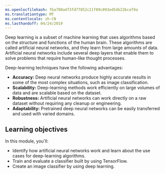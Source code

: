 ```yaml
---
ms.openlocfilehash: fba700a4f3fd77852c21f09c093ed54b22bcaf9a
ms.translationtype: MT
ms.contentlocale: zh-CN
ms.lasthandoff: 04/24/2019
---
```


Deep learning is a subset of machine learning that uses algorithms based on the structure and functions of the human brain. These algorithms are called artificial neural networks, and they learn from large amounts of data. Artificial neural networks include several deep layers that enable them to solve problems that require human-like thought processes.

Deep-learning techniques have the following advantages:

- **Accuracy:** Deep neural networks produce highly accurate results in some of the most complex situations, such as image classification.
- **Scalability:** Deep-learning methods work efficiently on large volumes of data and are scalable based on the dataset.
- **Robustness:** Artificial neural networks can work directly on a raw dataset without requiring any cleanup or engineering.
- **Adaptability:** Pretrained deep neural networks can be easily transferred and used with varied domains.

## <a name="learning-objectives"></a>Learning objectives

In this module, you'll:

- Identify how artificial neural networks work and learn about the use cases for deep-learning algorithms.
- Train and evaluate a classifier built by using TensorFlow.
- Create an image classifier by using deep learning.